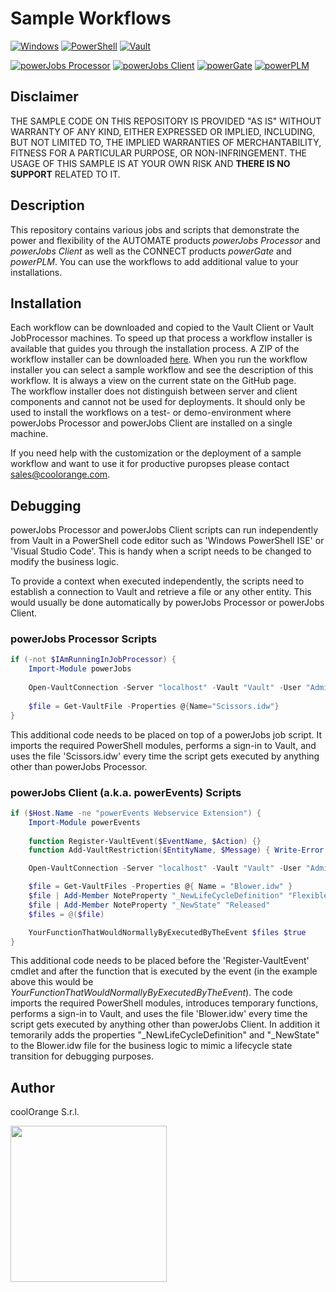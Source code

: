 # Sample Workflows

[![Windows](https://img.shields.io/badge/Platform-Windows-lightgray.svg)](https://www.microsoft.com/en-us/windows/)
[![PowerShell](https://img.shields.io/badge/PowerShell-5-blue.svg)](https://microsoft.com/PowerShell/)
[![Vault](https://img.shields.io/badge/Autodesk%20Vault-2022-yellow.svg)](https://www.autodesk.com/products/vault/)

[![powerJobs Processor](https://img.shields.io/badge/coolOrange%20powerJobs%20Processor-22-orange.svg)](https://www.coolorange.com/powerjobs)
[![powerJobs Client](https://img.shields.io/badge/coolOrange%20powerJobs%20Client-22-orange.svg)](https://www.coolorange.com/powerjobs)
[![powerGate](https://img.shields.io/badge/coolOrange%20powerGate-22-orange.svg)](https://www.coolorange.com/powergate)
[![powerPLM](https://img.shields.io/badge/coolOrange%20powerPLM-22-orange.svg)](https://www.coolorange.com/powerplm)

## Disclaimer

THE SAMPLE CODE ON THIS REPOSITORY IS PROVIDED "AS IS" WITHOUT WARRANTY OF ANY KIND, EITHER EXPRESSED OR IMPLIED, INCLUDING, BUT NOT LIMITED TO, THE IMPLIED WARRANTIES OF MERCHANTABILITY, FITNESS FOR A PARTICULAR PURPOSE, OR NON-INFRINGEMENT.
THE USAGE OF THIS SAMPLE IS AT YOUR OWN RISK AND **THERE IS NO SUPPORT** RELATED TO IT.

## Description

This repository contains various jobs and scripts that demonstrate the power and flexibility of the AUTOMATE products *powerJobs Processor* and *powerJobs Client* as well as the CONNECT products *powerGate* and *powerPLM*. You can use the workflows to add additional value to your installations.

## Installation

Each workflow can be downloaded and copied to the Vault Client or Vault JobProcessor machines. To speed up that process a workflow installer is available that guides you through the installation process. A ZIP of the workflow installer can be downloaded [here](https://github.com/coolOrangeLabs/sample-workflows/releases/latest). 
When you run the workflow installer you can select a sample workflow and see the description of this workflow. It is always a view on the current state on the GitHub page.  
The workflow installer does not distinguish between server and client components and cannot not be used for deployments. It should only be used to install the workflows on a test- or demo-environment where powerJobs Processor and powerJobs Client are installed on a single machine.

If you need help with the customization or the deployment of a sample workflow and want to use it for productive puropses please contact sales@coolorange.com.

## Debugging
powerJobs Processor and powerJobs Client scripts can run independently from Vault in a PowerShell code editor such as 'Windows PowerShell ISE' or 'Visual Studio Code'.
This is handy when a script needs to be changed to modify the business logic.

To provide a context when executed independently, the scripts need to establish a connection to Vault and retrieve a file or any other entity. This would usually be done automatically by powerJobs Processor or powerJobs Client.

### powerJobs Processor Scripts

```powershell
if (-not $IAmRunningInJobProcessor) {
    Import-Module powerJobs
    
    Open-VaultConnection -Server "localhost" -Vault "Vault" -User "Administrator" -Password ""
    
    $file = Get-VaultFile -Properties @{Name="Scissors.idw"}
}
```

This additional code needs to be placed on top of a powerJobs job script. It imports the required PowerShell modules, performs a sign-in to Vault, and uses the file 'Scissors.idw' every time the script gets executed by anything other than powerJobs Processor.

### powerJobs Client (a.k.a. powerEvents) Scripts

```powershell
if ($Host.Name -ne "powerEvents Webservice Extension") { 
    Import-Module powerEvents
    
    function Register-VaultEvent($EventName, $Action) {}
    function Add-VaultRestriction($EntityName, $Message) { Write-Error "$($EntityName): $($Message)" }

    Open-VaultConnection -Server "localhost" -Vault "Vault" -User "Administrator" -Password ""

    $file = Get-VaultFiles -Properties @{ Name = "Blower.idw" }
    $file | Add-Member NoteProperty "_NewLifeCycleDefinition" "Flexible Release Process"
    $file | Add-Member NoteProperty "_NewState" "Released"
    $files = @($file)

    YourFunctionThatWouldNormallyByExecutedByTheEvent $files $true
}
```

This additional code needs to be placed before the 'Register-VaultEvent' cmdlet and after the function that is executed by the event (in the example above this would be *YourFunctionThatWouldNormallyByExecutedByTheEvent*). The code imports the required PowerShell modules, introduces temporary functions, performs a sign-in to Vault, and uses the file 'Blower.idw' every time the script gets executed by anything other than powerJobs Client. In addition it temorarily adds the properties "_NewLifeCycleDefinition" and "_NewState" to the Blower.idw file for the business logic to mimic a lifecycle state transition for debugging purposes.

## Author
coolOrange S.r.l.

<img src="https://i.ibb.co/NmnmjDT/Logo-CO-Full-colore-RGB-short-Payoff.png" width="250">
